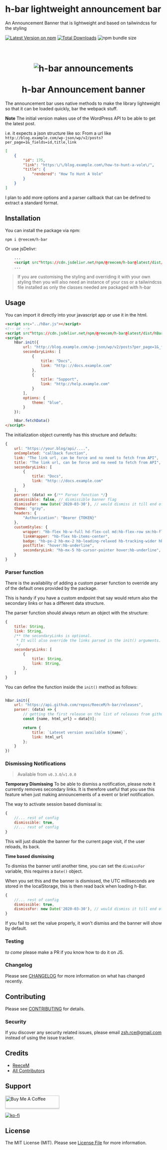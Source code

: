 # h-bar lightweight announcement bar

An Announcement Banner that is lightweight and based on tailwindcss for the styling

[![Latest Version on npm](https://img.shields.io/npm/v/@reecem/h-bar.svg?style=flat-square)](https://www.npmjs.com/package/@reecem/h-bar)
[![Total Downloads](https://img.shields.io/npm/dt/@reecem/h-bar.svg?style=flat-square)](https://www.npmjs.com/package/@reecem/h-bar)
![npm bundle size](https://img.shields.io/bundlephobia/minzip/@reecem/h-bar)

<h1 align="center">
<br>
  <img src="https://raw.githubusercontent.com/ReeceM/h-bar/master/docs/h-bar.png" alt="h-bar announcements">
  <br>
    <br>
    h-bar Announcement banner
  <br>
</h1>

The announcement bar uses native methods to make the library lightweight so that it can be loaded quickly, bar the webpack stuff.

**Note**
The initial version makes use of the WordPress API to be able to get the latest post.

i.e. it expects a json structure like so:
From a url like `http://blog.example.com/wp-json/wp/v2/posts?per_page=1&_fields=id,title,link`
```json
[
    {
        "id": 175,
        "link": "https:\/\/blog.example.com\/how-to-hunt-a-vole\/",
        "title": {
            "rendered": "How To Hunt A Vole"
        }
    }
]
```

I plan to add more options and a parser callback that can be defined to extract a standard format.

## Installation

You can install the package via npm:

```bash
npm i @reecem/h-bar
```

Or use jsDelivr:
```html
    ...
    <script src"https://cdn.jsdelivr.net/npm/@reecem/h-bar@latest/dist/hBar.min.js"></script>
    ...
```

> If you are customising the styling and overriding it with your own styling then you will also need an instance of your css or a tailwindcss file installed as only the classes needed are packaged with h-bar

## Usage

You can import it directly into your javascript app or use it in the html.

```html
<script src="../hBar.js"></script>
<!-- or -->
<script src"https://cdn.jsdelivr.net/npm/@reecem/h-bar@latest/dist/hBar.min.js" defer></script>
<script>
    hBar.init({
        url: "http://blog.example.com/wp-json/wp/v2/posts?per_page=1&_fields=id,excerpt,title,link",
        secondaryLinks: [
            {
                title: "Docs",
                link: "http:://docs.example.com"
            },
            {
                title: "Support",
                link: "http://help.example.com"
            }
        ],
        options: {
            theme: "blue",
        }
    });

    hBar.fetchData()
</script>
```

The initialization object currently has this structure and defaults:

```javascript
{
    url: "https://your.blog/api/....",
    onCompleted: "callback function",
    link: "The link url, can be force and no need to fetch from API",
    title: "The link url, can be force and no need to fetch from API",
    secondaryLinks: [
        {
            title: "Docs",
            link: "http:://docs.example.com"
        }
    ],
    parser: (data) => {/** Parser function */}
    dismissible: false, // dismissible banner flag
    dismissFor: new Date('2020-03-30'), // would dismiss it till end of March 30th 2020
    theme: "gray",
    headers: {
        "Authorization": "Bearer {TOKEN}"
    },
    customStyles: {
        wrapper: "hb-flex hb-w-full hd-flex-col md:hb-flex-row sm:hb-flex-row hb-text-sm hb-py-2 md:hb-px-20 hb-px-1 hb-items-center hb-justify-between",
        linkWrapper: "hb-flex hb-items-center",
        badge: "hb-px-2 hb-mx-2 hb-leading-relaxed hb-tracking-wider hb-uppercase hb-font-semibold hb-rounded-full hb-text-xs",
        postTitle: "hover:hb-underline",
        secondaryLink: "hb-mx-5 hb-cursor-pointer hover:hb-underline",
    }
}
```

### Parser function

There is the availability of adding a custom parser function to override any of the default ones provided by the package.

This is handy if you have a custom endpoint that say would return also the secondary links or has a different data structure.

The parser function should always return an object with the structure:
```javascript
{
    title: String,
    link: String,
    /** the secondaryLinks is optional.
     * It will also override the links parsed in the init() arguments.
     */
    secondaryLinks: [
        {
            title: String,
            link: String,
        },
    ]
}
```

You can define the function inside the `init()` method as follows:
```javascript

hBar.init({
    url: "https://api.github.com/repos/ReeceM/h-bar/releases",
    parser: (data) => {
        // getting the first release on the list of releases from github.
        const {name, html_url} = data[0];

        return {
            title: `Lateset version available ${name}`,
            link: html_url
        };
    }
})
```

### Dismissing Notifications

> Available from `v0.3.0`/`v1.0.0`

**Temporary Dismissing**
To be able to dismiss a notification, please note it currently removes secondary links. It is therefore useful that you use this feature when just making announcements of a event or brief notification.

The way to activate session based dismissal is:

```javascript
{
    //... rest of config
    dismissible: true,
    //... rest of config
}
```

This will just disable the banner for the current page visit, if the user reloads, its back.

**Time based dismissing**

To dismiss the banner until another time, you can set the `dismissFor` variable, this requires a `Date()` object.

When you set this and the banner is dismissed, the UTC milliseconds are stored in the localStorage, this is then read back when loading h-Bar.

```javascript
{
    //... rest of config
    dismissible: true,
    dismissFor: new Date('2020-03-30'), // would dismiss it till end of march 30th
}
```

If you fail to set the value properly, it won't dismiss and the banner will show by default.


### Testing

_to come_ please make a PR if you know how to do it on JS.

### Changelog

Please see [CHANGELOG](CHANGELOG.md) for more information on what has changed recently.

## Contributing

Please see [CONTRIBUTING](CONTRIBUTING.md) for details.

### Security

If you discover any security related issues, please email zsh.rce@gmail.com instead of using the issue tracker.

## Credits

- [ReeceM](https://github.com/ReeceM)
- [All Contributors](../../contributors)

## Support

<a href="https://www.buymeacoffee.com/ReeceM" target="_blank"><img src="https://www.buymeacoffee.com/assets/img/custom_images/orange_img.png" alt="Buy Me A Coffee" style="height: 41px !important;width: 174px !important;box-shadow: 0px 3px 2px 0px rgba(190, 190, 190, 0.5) !important;-webkit-box-shadow: 0px 3px 2px 0px rgba(190, 190, 190, 0.5) !important;" ></a>

[![ko-fi](https://www.ko-fi.com/img/githubbutton_sm.svg)](https://ko-fi.com/S6S7UQ66)

## License

The MIT License (MIT). Please see [License File](LICENSE.md) for more information.
